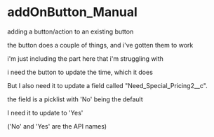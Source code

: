 # addOnButton_Manual
adding a button/action to an existing button

the button does a couple of things, and i've gotten them to work

i'm just including the part here that i'm struggling with

i need the button to update the time, which it does


But I also need it to update a field called "Need_Special_Pricing2__c".

the field is a picklist with 'No' being the default

I need it to update to 'Yes'

('No' and 'Yes' are the API names)
